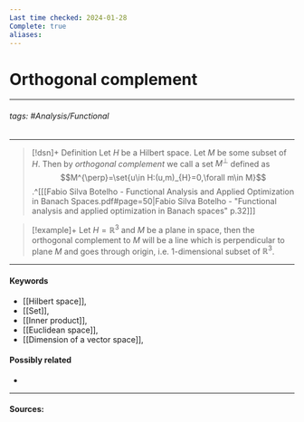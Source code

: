 ```yaml
---
Last time checked: 2024-01-28
Complete: true
aliases:
---
```

# Orthogonal complement
***
###### tags: #Analysis/Functional 
***
>[!dsn]+ Definition
> Let $H$ be a Hilbert space. Let $M$ be some subset of $H$. Then by *orthogonal complement* we call a set $M^{\perp}$ defined as 
> $$M^{\perp}=\set{u\in H:(u,m)_{H}=0,\forall m\in M}$$
> .^[[[Fabio Silva Botelho - Functional Analysis and Applied Optimization in Banach Spaces.pdf#page=50|Fabio Silva Botelho - "Functional analysis and applied optimization in Banach spaces" p.32]]]

>[!example]+ 
>Let $H=\mathbb{R}^{3}$ and $M$ be a plane in space, then the orthogonal complement to $M$ will be a line which is perpendicular to plane $M$ and goes through origin, i.e. $1$-dimensional subset of $\mathbb{R}^{3}$.
***
#### Keywords
- [[Hilbert space]],
- [[Set]],
- [[Inner product]],
- [[Euclidean space]],
- [[Dimension of a vector space]],
#### Possibly related
- 
***
#### Sources: